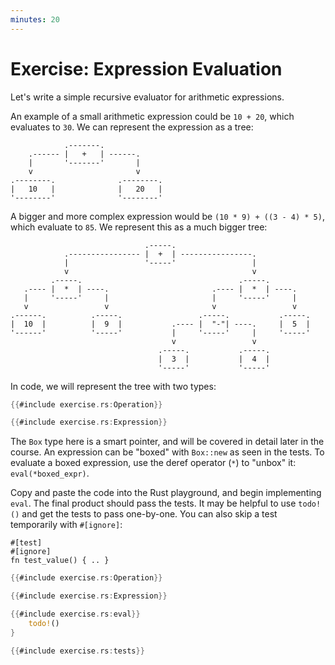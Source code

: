 ```yaml
---
minutes: 20
---
```


# Exercise: Expression Evaluation

Let's write a simple recursive evaluator for arithmetic expressions.

An example of a small arithmetic expression could be `10 + 20`, which evaluates
to `30`. We can represent the expression as a tree:

<!-- mdbook-xgettext: skip -->

```bob
            .-------.
    .------ |   +   | ------.
    |       '-------'       |
    v                       v
.--------.              .--------.
|   10   |              |   20   |
'--------'              '--------'
```

A bigger and more complex expression would be `(10 * 9) + ((3 - 4) * 5)`, which
evaluate to `85`. We represent this as a much bigger tree:

<!-- mdbook-xgettext: skip -->

```bob
                              .-----.
            .---------------- |  +  | ----------------.
            |                 '-----'                 |
            v                                         v
         .-----.                                   .-----.
   .---- |  *  | ----.                       .---- |  *  | ----.
   |     '-----'     |                       |     '-----'     |
   v                 v                       v                 v
.------.          .-----.                 .-----.           .-----.
|  10  |          |  9  |           .---- |  "-"| ----.     |  5  |
'------'          '-----'           |     '-----'     |     '-----'
                                    v                 v
                                 .-----.           .-----.
                                 |  3  |           |  4  |
                                 '-----'           '-----'
```

In code, we will represent the tree with two types:

```rust
{{#include exercise.rs:Operation}}

{{#include exercise.rs:Expression}}
```

The `Box` type here is a smart pointer, and will be covered in detail later in
the course. An expression can be "boxed" with `Box::new` as seen in the tests.
To evaluate a boxed expression, use the deref operator (`*`) to "unbox" it:
`eval(*boxed_expr)`.

Copy and paste the code into the Rust playground, and begin implementing `eval`.
The final product should pass the tests. It may be helpful to use `todo!()` and
get the tests to pass one-by-one. You can also skip a test temporarily with
`#[ignore]`:

```none
#[test]
#[ignore]
fn test_value() { .. }
```

```rust
{{#include exercise.rs:Operation}}

{{#include exercise.rs:Expression}}

{{#include exercise.rs:eval}}
    todo!()
}

{{#include exercise.rs:tests}}
```
